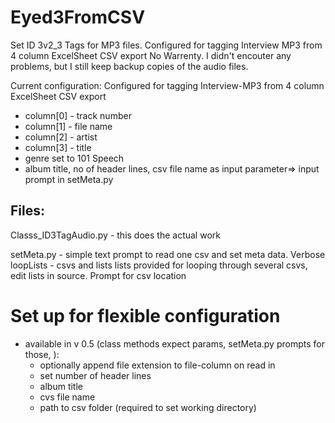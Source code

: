 # Eyed3FromCSV

Set ID 3v2_3 Tags for MP3 files. Configured for tagging Interview MP3 from 4 column ExcelSheet CSV export
No Warrenty. I didn't encouter any problems, but I still keep backup copies of the audio files.

Current configuration:
Configured for tagging Interview-MP3 from 4 column ExcelSheet CSV export

- column[0] - track number
- column[1] - file name
- column[2] - artist
- column[3] - title
- genre set to 101 Speech
- album title, no of header lines, csv file name as input parameter=> input prompt in setMeta.py

## Files:

Classs_ID3TagAudio.py - this does the actual work

setMeta.py - simple text prompt to read one csv and set meta data. Verbose
loopLists - csvs and lists lists provided for looping through several csvs, edit lists in source. Prompt for csv location

# Set up for flexible configuration

- available in v 0.5 (class methods expect params, setMeta.py prompts for those, ):
  - optionally append file extension to file-column on read in
  - set number of header lines
  - album title
  - cvs file name
  - path to csv folder (required to set working directory)
